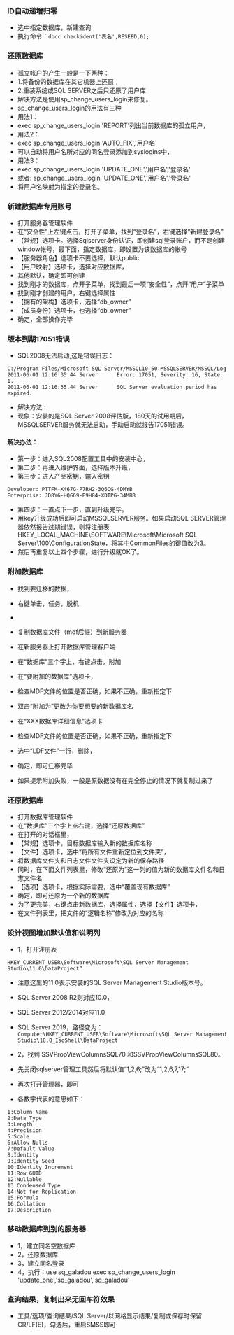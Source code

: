 ### ID自动递增归零
- 选中指定数据库，新建查询
- 执行命令：`dbcc checkident('表名',RESEED,0);`

### 还原数据库
- 孤立帐户的产生一般是一下两种：
- 1.将备份的数据库在其它机器上还原；
- 2.重装系统或SQL SERVER之后只还原了用户库
- 解决方法是使用sp_change_users_login来修复。
- sp_change_users_login的用法有三种
- 用法1：
- exec sp_change_users_login 'REPORT'列出当前数据库的孤立用户，
- 用法2：
- exec sp_change_users_login 'AUTO_FIX','用户名'
- 可以自动将用户名所对应的同名登录添加到syslogins中，
- 用法3：
- exec sp_change_users_login 'UPDATE_ONE','用户名','登录名'
- 或者: sp_change_users_login 'UPDATE_ONE','用户名','登录名'
- 将用户名映射为指定的登录名。

### 新建数据库专用账号
- 打开服务器管理软件
- 在“安全性”上左键点击，打开子菜单，找到“登录名”，右键选择“新建登录名”
- 【常规】选项卡。选择Sqlserver身份认证，即创建sql登录账户，而不是创建window帐号，最下面，指定数据库，即设置为该数据库的帐号
- 【服务器角色】选项卡不要选择，默认public
- 【用户映射】选项卡，选择对应数据库，
- 其他默认，确定即可创建
- 找到刚才的数据库，点开子菜单，找到最后一项“安全性”，点开“用户”子菜单
- 找到刚才创建的用户，右键选择属性
- 【拥有的架构】选项卡，选择“db_owner”
- 【成员身份】选项卡，也选择“db_owner”
- 确定，全部操作完毕

### 版本到期17051错误
- SQL2008无法启动,这是错误日志：
```
C:/Program Files/Microsoft SQL Server/MSSQL10_50.MSSQLSERVER/MSSQL/Log
2011-06-01 12:16:35.44 Server      Error: 17051, Severity: 16, State: 1.
2011-06-01 12:16:35.44 Server      SQL Server evaluation period has expired.
```
- 解决方法 : 
- 现象：安装的是SQL Server 2008评估版，180天的试用期后，MSSQLSERVER服务就无法启动，手动启动就报告17051错误。

#### 解决办法：
- 第一步：进入SQL2008配置工具中的安装中心，
- 第二步：再进入维护界面，选择版本升级，
- 第三步：进入产品密钥，输入密钥
```
Developer: PTTFM-X467G-P7RH2-3Q6CG-4DMYB
Enterprise: JD8Y6-HQG69-P9H84-XDTPG-34MBB
```
- 第四步：一直点下一步，直到升级完毕。
- 用key升级成功后即可启动MSSQLSERVER服务。如果启动SQL SERVER管理器依然报告过期错误，则将注册表HKEY_LOCAL_MACHINE\SOFTWARE\\Microsoft\Microsoft SQL Server\100\ConfigurationState，将其中CommonFiles的键值改为3。
- 然后再重复以上四个步骤，进行升级就OK了。

### 附加数据库
- 找到要迁移的数据，
- 右键单击，任务，脱机
- 
- 复制数据库文件（mdf后缀）到新服务器
- 在新服务器上打开数据库管理客户端
- 在“数据库”三个字上，右键点击，附加

- 在“要附加的数据库”选项卡，
- 检查MDF文件的位置是否正确，如果不正确，重新指定下
- 双击“附加为”更改为你要想要的新数据库名

- 在“XXX数据库详细信息”选项卡
- 检查MDF文件的位置是否正确，如果不正确，重新指定下
- 选中“LDF文件”一行，删除，

- 确定，即可迁移完毕
- 如果提示附加失败，一般是原数据没有在完全停止的情况下就复制过来了

### 还原数据库
- 打开数据库管理软件
- 在“数据库”三个字上点右键，选择“还原数据库”
- 在打开的对话框里，
- 【常规】选项卡，目标数据库输入新的数据库名称
- 【文件】选项卡，选中“将所有文件重新定位到文件夹”，
- 将数据库文件夹和日志文件文件夹设定为新的保存路径
- 同时，在下面文件列表里，修改“还原为”这一列的值为新的数据库文件名和日志文件名
- 【选项】选项卡，根据实际需要，选中“覆盖现有数据库”
- 确定，即可还原为一个新的数据库
- 为了更完美，右键点击新数据库，选择属性，选择【文件】选项卡，
- 在文件列表里，把文件的“逻辑名称”修改为对应的名称

### 设计视图增加默认值和说明列
- 1，打开注册表
```
HKEY_CURRENT_USER\Software\Microsoft\SQL Server Management Studio\11.0\DataProject”
```
- 注意这里的11.0表示安装的SQL Server Management Studio版本号。
- SQL Server 2008 R2则对应10.0，
- SQL Server 2012/2014对应11.0
- SQL Server 2019，路径变为：`Computer\HKEY_CURRENT_USER\Software\Microsoft\SQL Server Management Studio\18.0_IsoShell\DataProject`

- 2，找到 SSVPropViewColumnsSQL70 和SSVPropViewColumnsSQL80。
- 先关闭sqlserver管理工具然后将默认值“1,2,6;”改为“1,2,6,7,17;”
- 再次打开管理器，即可


- 各数字代表的意思如下：
```
1:Column Name
2:Data Type
3:Length
4:Precision
5:Scale
6:Allow Nulls
7:Default Value
8:Identity
9:Identity Seed
10:Identity Increment
11:Row GUID
12:Nullable
13:Condensed Type
14:Not for Replication
15:Formula
16:Collation
17:Description
```

### 移动数据库到别的服务器
- 1，建立同名空数据库
- 2，还原数据库
- 3，建立同名登录
- 4，执行：use sq_galadou exec sp_change_users_login 'update_one','sq_galadou','sq_galadou'

### 查询结果，复制出来无回车符效果
- 工具/选项/查询结果/SQL Server/以网格显示结果/复制或保存时保留CR/LF(E)，勾选后，重启SMSS即可

